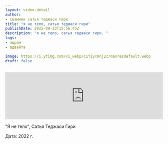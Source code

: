 ```yaml
---
layout: video-detail
author:
- свамини сатья теджаси гири
title: "я не тело, сатья теджаси гири"
publishDate: 2022-09-23T15:56:45Z
description: "я не тело, сатья теджаси гири. "
tags: 
- ашрам
- адвайта

image: https://i.ytimg.com/vi_webp/c1YiycRnj2c/maxresdefault.webp
draft: false
---
```


<iframe width="100%" src="https://www.youtube.com/embed/c1YiycRnj2c" frameborder="0" allowfullscreen=""></iframe> 

 "Я не тело", Сатья Теджаси Гири

 Дата: 2022 г.

  

 